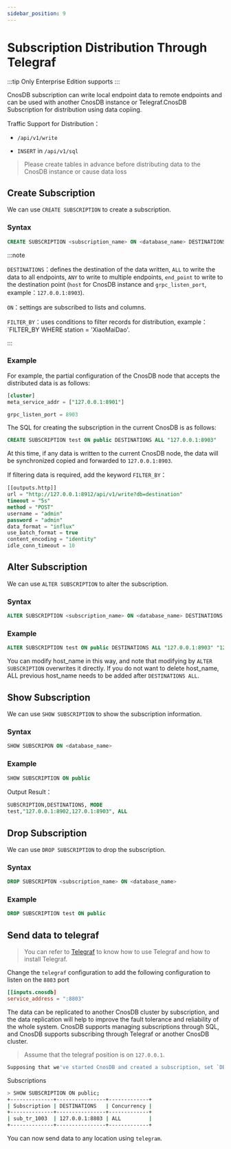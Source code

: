 ```yaml
---
sidebar_position: 9
---
```


# Subscription Distribution Through Telegraf

:::tip
Only Enterprise Edition supports
:::

CnosDB subscription can write local endpoint data to remote endpoints and can be used with another CnosDB instance or Telegraf.CnosDB Subscription for distribution using data copiing.

Traffic Support for Distribution：

- `/api/v1/write`

- `INSERT` in `/api/v1/sql`

> Please create tables in advance before distributing data to the CnosDB instance or cause data loss

## Create Subscription

We can use `CREATE SUBSCRIPTION` to create a subscription.

### Syntax

```sql
CREATE SUBSCRIPTION <subscription_name> ON <database_name> DESTINATIONS ALL "<host_nmae>" ["<host_name>"]
```

:::note

`DESTINATIONS`：defines the destination of the data written, `ALL` to write the data to all endpoints, `ANY` to write to multiple endpoints, `end_point` to write to the destination point (`host` for CnosDB instance and `grpc_listen_port`, example：`127.0.0.1:8903`).

`ON`：settings are subscribed to lists and columns.

`FILTER_BY`：uses conditions to filter records for distribution, example：\`FILTER_BY WHERE station = 'XiaoMaiDao'.

:::

### Example

For example, the partial configuration of the CnosDB node that accepts the distributed data is as follows:

```sql
[cluster]
meta_service_addr = ["127.0.0.1:8901"]

grpc_listen_port = 8903
```

The SQL for creating the subscription in the current CnosDB is as follows:

```sql
CREATE SUBSCRIPTION test ON public DESTINATIONS ALL "127.0.0.1:8903"
```

At this time, if any data is written to the current CnosDB node, the data will be synchronized copied and forwarded to `127.0.0.1:8903`.

If filtering data is required, add the keyword `FILTER_BY`：

```sql
[[outputs.http]]
url = "http://127.0.0.1:8912/api/v1/write?db=destination"
timeout = "5s"
method = "POST"
username = "admin"
password = "admin"
data_format = "influx"
use_batch_format = true
content_encoding = "identity"
idle_conn_timeout = 10
```

## Alter Subscription

We can use `ALTER SUBSCRIPTION` to alter the subscription.

### Syntax

```sql
ALTER SUBSCRIPTION <subscription_name> ON <database_name> DESTINATIONS ALL "<host_name>" ["<host_name>"]
```

### Example

```sql
ALTER SUBSCRIPTION test ON public DESTINATIONS ALL "127.0.0.1:8903" "127.0.0.1:8913"
```

You can modify host_name in this way, and note that modifying by `ALTER SUBSCRIPTION` overwrites it directly. If you do not want to delete host_name, ALL previous host_name needs to be added after `DESTINATIONS ALL`.

## Show Subscription

We can use `SHOW SUBSCRIPTION` to show the subscription information.

### Syntax

```sql
SHOW SUBSCRIPON ON <database_name>
```

### Example

```sql
SHOW SUBSCRIPTION ON public
```

Output Result：

```sql
SUBSCRIPTION,DESTINATIONS, MODE
test,"127.0.0.1:8902,127.0.1:8903", ALL
```

## Drop Subscription

We can use `DROP SUBSCRIPTION` to drop the subscription.

### Syntax

```sql
DROP SUBSCRIPTON <subscription_name> ON <database_name>
```

### Example

```sql
DROP SUBSCRIPTION test ON public
```

## Send data to telegraf

> You can refer to [Telegraf](/eco-integration/index/telegraf#cnos-telegraf) to know how to use Telegraf and how to install Telegraf.

Change the `telegraf` configuration to add the following configuration to listen on the `8803` port

```toml
[[inputs.cnosdb]
service_address = ":8803"
```

The data can be replicated to another CnosDB cluster by subscription, and the data replication will help to improve the fault tolerance and reliability of the whole system. CnosDB supports managing subscriptions through SQL, and CnosDB supports subscribing through Telegraf or another CnosDB cluster.

> Assume that the telegraf position is on `127.0.0.1`.

```sql
Supposing that we've started CnosDB and created a subscription, set `DESTINATIONS` to `127.0.0.1:8803` :
```

Subscriptions

```sh
> SHOW SUBSCRIPTION ON public;
+--------------+----------------+-------------+
| Subscription | DESTINATIONS   | Concurrency |
+--------------+----------------+-------------+
| sub_tr_1003  | 127.0.0.1:8803 | ALL         |
+--------------+----------------+-------------+
```

You can now send data to any location using `telegram`.
